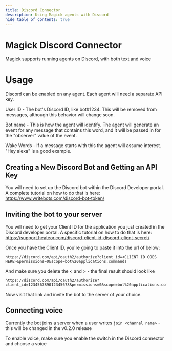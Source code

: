 ```yaml
---
title: Discord Connector
description: Using Magick agents with Discord
hide_table_of_contents: true
---
```


# Magick Discord Connector

Magick supports running agents on Discord, with both text and voice

# Usage

Discord can be enabled on any agent. Each agent will need a separate API key.

User ID - The bot's Discord ID, like bot#1234. This will be removed from messages, although this behavior will change soon.

Bot name - This is how the agent will identify. The agent will generate an event for any message that contains this word, and it will be passed in for the "observer" value of the event.

Wake Words - If a message starts with this the agent will assume interest. "Hey alexa" is a good example.

## Creating a New Discord Bot and Getting an API Key

You will need to set up the Discord bot within the Discord Developer portal. A complete tutorial on how to do that is here: https://www.writebots.com/discord-bot-token/

## Inviting the bot to your server

You will need to get your Client ID for the application you just created in the Discord developer portal. A specific tutorial on how to do that is here: https://support.heateor.com/discord-client-id-discord-client-secret/

Once you have the Client ID, you're going to paste it into the url of below:

```
https://discord.com/api/oauth2/authorize?client_id=<CLIENT ID GOES HERE>&permissions=0&scope=bot%20applications.commands
```

And make sure you delete the < and > - the final result should look like

```
https://discord.com/api/oauth2/authorize?client_id=123456789012345678&permissions=0&scope=bot%20applications.commands
```

Now visit that link and invite the bot to the server of your choice.

## Connecting voice

Currently the bot joins a server when a user writes `join <channel name>` - this will be changed in the v0.2.0 release

To enable voice, make sure you enable the switch in the Discord connector and choose a voice